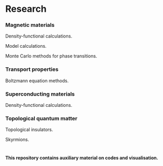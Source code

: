 # Research

### Magnetic materials
Density-functional calculations.

Model calculations.

Monte Carlo methods for phase transitions.

### Transport properties
Boltzmann equation methods.

### Superconducting materials
Density-functional calculations.

### Topological quantum matter
Topological insulators.

Skyrmions.

#

#### This repository contains auxiliary material on codes and visualisation.

